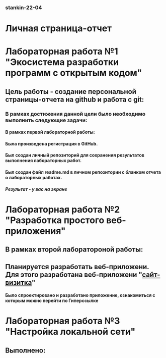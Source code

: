 ### stankin-22-04
# Личная страница-отчет

# Лабораторная работа №1 "Экосистема разработки программ с открытым кодом"
## Цель работы - создание персональной страницы-отчета на github и работа с git:
### В рамках достижения данной цели было необходимо выполнить следующие задачи:
#### В рамках первой лабораторной работы:
#### Была произведена регистрация в GitHub.
#### Был создан личный репозиторий для сохранения результатов выполнения лабораторных работ.
#### Был создан файл readme.md в личном репозитории с бланком отчета о лабораторных работах.
##### Результат - у вас на экране


# Лабораторная работа №2 "Разработка простого веб-приложения"
## В рамках второй лаборатороной работы:
## Планируется разработать веб-приложени. Для этого разработана веб-приложени  "[сайт-визитка](https://saidazimm.github.io/newProject/)"
#### Было спроектировано и разработано приложение, ознакомиться с которым можно перейти по Гиперссылке


# Лабораторная работа №3 "Настройка локальной сети"
## Выполнено:

